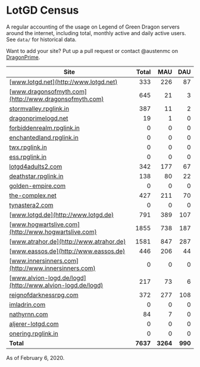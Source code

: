 # LotGD Census
A regular accounting of the usage on Legend of Green Dragon servers around the internet, including total, monthly active and daily active users. See `data/` for historical data.

Want to add your site? Put up a pull request or contact @austenmc on [DragonPrime](http://dragonprime.net).


Site | Total | MAU | DAU
--- | ---:| ---:| ---:
[www.lotgd.net](http://www.lotgd.net)|333|226|87
[www.dragonsofmyth.com](http://www.dragonsofmyth.com)|645|21|3
[stormvalley.rpglink.in](http://stormvalley.rpglink.in)|387|11|2
[dragonprimelogd.net](http://dragonprimelogd.net)|19|1|0
[forbiddenrealm.rpglink.in](http://forbiddenrealm.rpglink.in)|0|0|0
[enchantedland.rpglink.in](http://enchantedland.rpglink.in)|0|0|0
[twx.rpglink.in](http://twx.rpglink.in)|0|0|0
[ess.rpglink.in](http://ess.rpglink.in)|0|0|0
[lotgd4adults2.com](http://lotgd4adults2.com)|342|177|67
[deathstar.rpglink.in](http://deathstar.rpglink.in)|138|80|22
[golden-empire.com](http://golden-empire.com)|0|0|0
[the-complex.net](http://the-complex.net)|427|211|70
[tynastera2.com](http://tynastera2.com)|0|0|0
[www.lotgd.de](http://www.lotgd.de)|791|389|107
[www.hogwartslive.com](http://www.hogwartslive.com)|1855|738|187
[www.atrahor.de](http://www.atrahor.de)|1581|847|287
[www.eassos.de](http://www.eassos.de)|446|206|44
[www.innersinners.com](http://www.innersinners.com)|0|0|0
[www.alvion-logd.de/logd](http://www.alvion-logd.de/logd)|217|73|6
[reignofdarknessrpg.com](http://reignofdarknessrpg.com)|372|277|108
[imladrin.com](http://imladrin.com)|0|0|0
[nathyrnn.com](http://nathyrnn.com)|84|7|0
[aljerer-lotgd.com](http://aljerer-lotgd.com)|0|0|0
[onering.rpglink.in](http://onering.rpglink.in)|0|0|0
**Total**|**7637**|**3264**|**990**

As of February 6, 2020.
